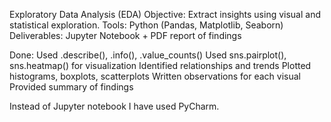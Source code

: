 Exploratory Data Analysis (EDA)
Objective: Extract insights using visual and statistical exploration.
Tools: Python (Pandas, Matplotlib, Seaborn)
Deliverables: Jupyter Notebook + PDF report of findings
 
Done:
    Used .describe(), .info(), .value_counts()
    Used sns.pairplot(), sns.heatmap() for visualization
    Identified relationships and trends
    Plotted histograms, boxplots, scatterplots
    Written observations for each visual
    Provided summary of findings

Instead of Jupyter notebook I have used PyCharm.
